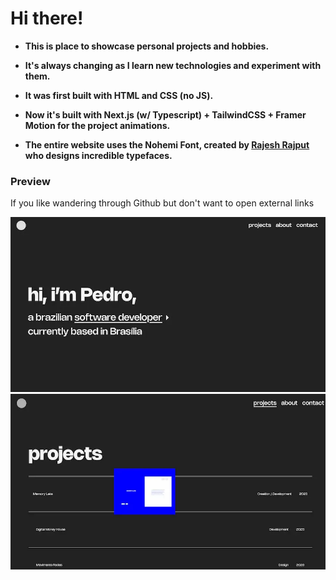 # Hi there!

- <strong>This is place to showcase personal projects and hobbies.</strong>

- <strong>It's always changing as I learn new technologies and experiment with them.</strong>

- <strong>It was first built with HTML and CSS (no JS).</strong>

- <strong>Now it's built with Next.js (w/ Typescript) + TailwindCSS + Framer Motion for the project animations.</strong>

- <strong>The entire website uses the Nohemi Font, created by [Rajesh Rajput](https://www.behance.net/rajputrajesh) who designs incredible typefaces.</strong>

### Preview

If you like wandering through Github but don't want to open external links

![](https://github.com/pdrmenezes/next-portfolio/blob/main/public/screenshots/ss-01.webp)
![](https://github.com/pdrmenezes/next-portfolio/blob/main/public/screenshots/ss-02.webp)


